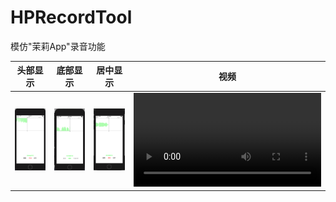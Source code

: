 # HPRecordTool


模仿"茉莉App"录音功能

|头部显示|底部显示|居中显示|视频|
|:--:|:--:|:--:|:--:|
|![top](https://github.com/lanhaiyang/HPRecordTool/blob/main/README/4.png)|![bottom](https://github.com/lanhaiyang/HPRecordTool/blob/main/README/5.png)|![center](https://github.com/lanhaiyang/HPRecordTool/blob/main/README/3.png)|![视频](https://github.com/lanhaiyang/HPRecordTool/blob/main/README/video1.mp4)|

